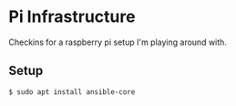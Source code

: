 # Pi Infrastructure
Checkins for a raspberry pi setup I'm playing around with.

## Setup
`$ sudo apt install ansible-core`
